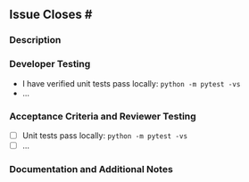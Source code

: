 <!-- Close or ref the associated ticket, e.g.  -->
## Issue Closes #<ISSUE>

### Description

<!-- Add a description of the changes made. -->

### Developer Testing 

<!-- Describe the tests that were used to verify your changes -->
- I have verified unit tests pass locally: `python -m pytest -vs`
- ...

### Acceptance Criteria and Reviewer Testing

<!-- Validation checks the reviewer should make and step by step instructions for how the reviewer should test including any necessary environment setup (Reviewer should tick off each check. Reviewer may also perform additional tests-->
- [ ] Unit tests pass locally: `python -m pytest -vs`
- [ ] ...

### Documentation and Additional Notes

<!-- Please un-comment any of the below checkboxes applicable for your PR. This could be updated release notes, sphinx documentation, or screenshot tests.
Please also add any additional notes that may be helpful to the reviewer here including screenshots if necessary -->

<!-- - [ ] Release Notes have been updated
- [ ] Sphinx documentation has been updated
- [ ] Screenshot tests have been updated
  - [ ] **Before merge for developer:** Resolve the change on applitools by, creating a new baseline for test and verify that the tests pass.
  - [ ] **After merge for reviewer:** Go to [Applitools compare and merge page](https://eyes.applitools.com/app/merge/), select all changes and merge dev branch to default branch
  - [ ] **After merge for reviewer:** Verify that other PR's screenshot tests do not start to fail (See [Applitools baselines](https://eyes.applitools.com/app/baselines) for more info) -->

